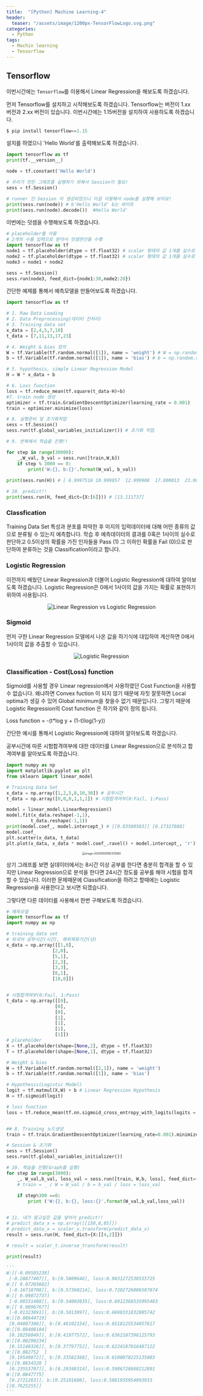 ```yaml
---
title:  "[Python] Machine Learning-4"
header:
  teaser: "/assets/image/1200px-TensorFlowLogo.svg.png"
categories: 
  - Python
tags:
  - Machin learning
  - Tensorflow
---
```


## Tensorflow 

이번시간에는 `Tensorflow`를 이용해서 Linear Regression을 해보도록 하겠습니다.

먼저 Tensorflow를 설치하고 시작해보도록 하겠습니다. Tensorflow는 버전이 1.xx 버전과 2.xx 버전이 있습니다. 이번시간에는 1.15버전을 설치하여 사용하도록 하겠습니다.

``` powershell
$ pip install tensorflow==1.15
```

설치를 하였으니 'Hello World'를 출력해보도록 하겠습니다.

```python
import tensorflow as tf
print(tf.__version__)

node = tf.constant('Hello World')

# 우리가 만든 그래프를 실행하기 위해서 Session이 필요!
sess = tf.Session()

# runner 인 Session 이 생성되었으니 이걸 이용해서 node를 실행해 보아요!
print(sess.run(node)) # b'Hello World' b는 바이트
print(sess.run(node).decode())  #Hello World'
```

이번에는 덧셈을 수행해보도록 하겠습니다.

``` python
# placeholder를 이용
# 2개의 수를 입력으로 받아서 덧셈연산을 수행
import tensorflow as tf
node1 = tf.placeholder(dtype = tf.float32) # scalar 형태의 값 1개를 실수로 받아들일 수 있는 Placeholder
node2 = tf.placeholder(dtype = tf.float32) # scalar 형태의 값 1개를 실수로 받아들일 수 있는 Placeholder
node3 = node1 + node2

sess = tf.Session()
sess.run(node3, feed_dict={node1:30,node2:20})
```

간단한 예제를 통해서 예측모델을 만들어보도록 하겠습니다.

``` python
import tensorflow as tf

# 1. Raw Data Loading
# 2. Data Preprocessing(데이터 전처리)
# 3. Training data set
x_data = [2,4,5,7,10]
t_data = [7,11,13,17,23]

# 4. Weight & bias 정의
W = tf.Variable(tf.random.normal([1]), name = 'weight') # W = np.random.rand(1,1)
b = tf.Variable(tf.random.normal([1]), name = 'bias') # b = np.random.rand(1)

# 5. hypothesis, simple Linear Regression Model
H = W * x_data + b

# 6. Loss function
loss = tf.reduce_mean(tf.square(t_data-H)+b)
#7. train node 생성
optimizer = tf.train.GradientDescentOptimizer(learning_rate = 0.001)
train = optimizer.minimize(loss)

# 8. 실행준비 및 초기화작업
sess = tf.Session()
sess.run(tf.global_variables_initializer()) # 초기화 작업

# 9. 반복해서 학습을 진행!!

for step in range(30000):
    _,W_val, b_val = sess.run([train,W,b])
    if step % 3000 == 0:
        print('W:{}, b:{}'.format(W_val, b_val))
        
print(sess.run(H)) # [ 6.9997516 10.999857  12.999908  17.000013  23.000172 ]

# 10. predict!!
print(sess.run(H, feed_dict={X:[6]})) # [13.111737]
```

### Classfication

Training Data Set 특성과 분포를 파악한 후 미지의 입력데이터에 대해 어떤 종류의 값으로 분류될 수 있는지 예측합니다. 학습 후 예측데이터의 결과를 0혹은 1사이의 실수로 판단하고 0.5이상의 확률을 가진 인자들을 Pass (1) 그 이하인 확률을 Fail (0)으로 판단하여 분류하는 것을 Classification이라고 합니다.

### Logistic Regression

이전까지 배웠던 Linear Regression과 더불어 Logistic Regression에 대하여 알아보도록 하겠습니다. Logistic Regression은 0에서 1사이의 값을 가지는 확률로 표현하기 위하여 사용됩니다.

<p align = 'center'><img src="../../assets/image/logistic_regression_01.png" alt="Linear Regression vs Logistic Regression" style="zoom=100%;" /></p>



### Sigmoid

먼저 구한 Linear Regression 모델에서 나온 값을 하기식에 대입하여 계산하면 0에서 1사이의 값을 추출할 수 있습니다.

<p align = 'center'><img src="../../assets/image/images-1460375.png" alt="Logistic Regression"  /></p>

### Classification - Cost(Loss) function

Sigmoid를 사용할 경우 Linear regression에서 사용하였던 Cost Function을 사용할 수 없습니다. 왜냐하면 Convex fuction 이 되지 않기 때문에 자칫 잘못하면 Local optima가 생길 수 있어 Global minimum을 찾을수 없기 때문입니다. 그렇기 때문에 Logistic Regression의 Cost function 은 하기와 같이 정의 됩니다.

Loss function =  -(t*log y + (1-t)log(1-y))



간단한 예시를 통해서 Logistic  Regression에 대하여 알아보도록 하겠습니다.

공부시간에 따른 시험합격여부에 대한 데이터를 Linear Regression으로 분석하고 합격여부를 알아보도록 하겠습니다.

``` python
import numpy as np
import matplotlib.pyplot as plt
from sklearn import linear_model

# Training Data Set
x_data = np.array([1,2,5,8,10,30]) # 공부시간
t_data = np.array([0,0,0,1,1,1]) # 시험합격여부(0:Fail, 1:Pass)

model = linear_model.LinearRegression()
model.fit(x_data.reshape(-1,1),
         t_data.reshape(-1,1))
print(model.coef_, model.intercept_) # [[0.03500583]] [0.17327888]
model.coef_
plt.scatter(x_data, t_data)
plt.plot(x_data, x_data * model.coef_.ravel() + model.intercept_, 'r')
```

<p align='center'><img src="../../assets/image/image-20200930192313060.png" alt="image-20200930192313060" style="zoom:50%;" /></p>

상기 그래프를 보면 실데이터에서는 8시간 이상 공부를 한다면 충분히 합격을 할 수 있지만 Linear Regression으로 분석을 한다면 24시간 정도를 공부를 해야 시험을 합격할 수 있습니다. 이러한 문제때문에 Classification을 하려고 할때에는 Logistic Regression을 사용한다고 보시면 되겠습니다. 

그렇다면 다른 데이터를 사용해서 한번 구해보도록 하겠습니다.

``` python
# 예측모델 
import tensorflow as tf
import numpy as np

# training data set
# 외국어 공부시간(시간), 해외체류기간(년)
x_data = np.array([[1,0],
                 [2,0],
                 [5,1],
                 [2,3],
                 [3,3],
                 [8,1],
                 [10,0]])


# 시험합격여부(0:Fail, 1:Pass)
t_data = np.array([[0],
                  [0],
                  [0],
                  [1],
                  [1],
                  [1],
                  [1]])
# placeholder
X = tf.placeholder(shape=[None,2], dtype = tf.float32)
T = tf.placeholder(shape=[None,1], dtype = tf.float32)

# Weight & bias
W = tf.Variable(tf.random.normal([2,1]), name = 'weight')
b = tf.Variable(tf.random.normal([1]), name = 'bias')

# Hypothesis(Logistic Model)
logit = tf.matmul(X,W) + b # Linear Regression Hypothesis
H = tf.sigmoid(logit)

# loss function 
loss = tf.reduce_mean(tf.nn.sigmoid_cross_entropy_with_logits(logits = logit, labels=T))


## 8. Training 노드생성
train = tf.train.GradientDescentOptimizer(learning_rate=0.001).minimize(loss)

# Session & 초기화
sess = tf.Session()
sess.run(tf.global_variables_initializer())

# 10. 학습을 진행(Graph를 실행)
for step in range(3000):
    _, W_val,b_val, loss_val = sess.run([train, W,b, loss], feed_dict={X:x_data, T:t_data}) 
    # train = _ / W = W_val / b = b_val / loss = loss_val
    
    if step%300 ==0:
        print ('W:{}, b:{}, loss:{}'.format(W_val,b_val,loss_val))


# 11. 내가 알고싶은 값을 넣어서 predict!!
# predict_data_x = np.array([[150,8,85]])
# predict_data_x = scaler_x.transform(predict_data_x)
result = sess.run(H, feed_dict={X:[[4,2]]})

# result = scaler_t.inverse_transform(result)

print(result)

'''
W:[[-0.09505238]
 [-0.28877407]], b:[0.5809646], loss:0.9031272530555725
W:[[ 0.07203682]
 [-0.16718708]], b:[0.57360214], loss:0.7202726006507874
W:[[ 0.09072737]
 [-0.08331408]], b:[0.54003835], loss:0.6912368535995483
W:[[ 0.08967677]
 [-0.01323891]], b:[0.5013897], loss:0.6698331832885742
W:[[0.08644719]
 [0.04807308]], b:[0.46102154], loss:0.6518125534057617
W:[[0.08408184]
 [0.10256049]], b:[0.41977572], loss:0.6362107396125793
W:[[0.08290234]
 [0.15140326]], b:[0.37797752], loss:0.6224187016487122
W:[[0.082752  ]
 [0.19549072]], b:[0.33582368], loss:0.6100078225135803
W:[[0.0834328 ]
 [0.23553707]], b:[0.29346314], loss:0.5986728668212891
W:[[0.0847775]
 [0.2721263]], b:[0.25101608], loss:0.5881935954093933
[[0.7625255]]
'''
```

